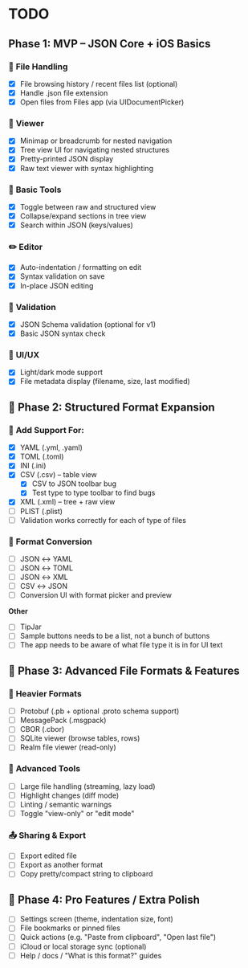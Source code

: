 # **TODO**

## **Phase 1: MVP – JSON Core + iOS Basics**
### 📁 **File Handling**
- [x] File browsing history / recent files list (optional)
- [x] Handle .json file extension
- [x] Open files from Files app (via UIDocumentPicker)

### 👀 **Viewer**
- [x] Minimap or breadcrumb for nested navigation
- [x] Tree view UI for navigating nested structures
- [x] Pretty-printed JSON display
- [x] Raw text viewer with syntax highlighting

### 🧰 **Basic Tools**
- [x] Toggle between raw and structured view
- [x] Collapse/expand sections in tree view
- [x] Search within JSON (keys/values)

### ✏️ **Editor**
- [x] Auto-indentation / formatting on edit
- [x] Syntax validation on save
- [x] In-place JSON editing

### 🧪 **Validation**
- [x] JSON Schema validation (optional for v1)
- [x] Basic JSON syntax check

### 🎨 **UI/UX**
- [x] Light/dark mode support
- [x] File metadata display (filename, size, last modified)

## 🧠 **Phase 2: Structured Format Expansion**
### 🧩 **Add Support For:**
- [x] YAML (.yml, .yaml)
- [x] TOML (.toml)
- [x] INI (.ini)
- [x] CSV (.csv) – table view
  - [x] CSV to JSON toolbar bug
  - [x] Test type to type toolbar to find bugs

- [x] XML (.xml) – tree + raw view
- [ ] PLIST (.plist)
- [ ] Validation works correctly for each of type of files

### 🔄 **Format Conversion**
- [ ] JSON ↔ YAML
- [ ] JSON ↔ TOML
- [ ] JSON ↔ XML
- [ ] CSV ↔ JSON
- [ ] Conversion UI with format picker and preview

**Other**

- [ ] TipJar
- [ ] Sample buttons needs to be a list, not a bunch of buttons
- [ ] The app needs to be aware of what file type it is in for UI text

## 🧬 **Phase 3: Advanced File Formats & Features**
### 💾 **Heavier Formats**
- [ ] Protobuf (.pb + optional .proto schema support)
- [ ] MessagePack (.msgpack)
- [ ] CBOR (.cbor)
- [ ] SQLite viewer (browse tables, rows)
- [ ] Realm file viewer (read-only)

### 🧠 **Advanced Tools**
- [ ] Large file handling (streaming, lazy load)
- [ ] Highlight changes (diff mode)
- [ ] Linting / semantic warnings
- [ ] Toggle "view-only" or "edit mode"

### 📤 **Sharing & Export**
- [ ] Export edited file
- [ ] Export as another format
- [ ] Copy pretty/compact string to clipboard

## 🌟 **Phase 4: Pro Features / Extra Polish**
- [ ] Settings screen (theme, indentation size, font)
- [ ] File bookmarks or pinned files
- [ ] Quick actions (e.g. "Paste from clipboard", "Open last file")
- [ ] iCloud or local storage sync (optional)
- [ ] Help / docs / "What is this format?" guides
